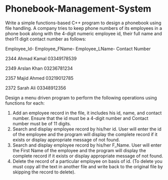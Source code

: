 # Phonebook-Management-System
Write a simple functions-based C++ program to design a phonebook using file handling.
A company tries to keep phone numbers of its employees in a phone book along with the 4-digit numeric employee id, their full name and their11 digit contact number as follows:

Employee_Id-               Employee_FName-                         Employee_LName-           Contact Number

2344                          Ahmad                                   Kamal                 03349178539

2349                          Arslan                                   Khan                 03236781234

2357                          Majid                                    Ahmed                03219012785

2372                          Sarah                                    Ali                  03348912356

Design a menu driven program to perform the following operations using functions for each:
1.	Add an employee record in the file, it includes his id, name, and contact number. Ensure that the id must be a 4-digit number and Contact number must be of 11 digits.
2.	Search and display employee record by his/her id. User will enter the id of the employee and the program will display the complete record if it exists or display appropriate message of not found.
3.	Search and display employee record by his/her F_Name. User will enter the First Name of the employee and the program will display the complete record if it exists or display appropriate message of not found.
4.	Delete the record of a particular employee on basis of id. (To delete you must copy all the text in another file and write back to the original file by skipping the record to delete).

